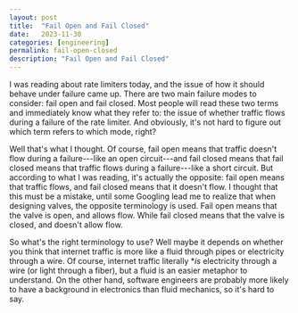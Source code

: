 ```yaml
---
layout: post
title:  "Fail Open and Fail Closed"
date:   2023-11-30
categories: [engineering]
permalink: fail-open-closed
description: "Fail Open and Fail Closed"
---
```


I was reading about rate limiters today, and the issue of how it should behave under failure came up. There are two main failure modes to consider: fail open and fail closed. Most people will read these two terms and immediately know what they refer to: the issue of whether traffic flows during a failure of the rate limiter. And obviously, it's not hard to figure out which term refers to which mode, right?

Well that's what I thought. Of course, fail open means that traffic doesn't flow during a failure---like an open circuit---and fail closed means that fail closed means that traffic flows during a failure---like a short circuit. But according to what I was reading, it's actually the opposite: fail open means that traffic flows, and fail closed means that it doesn't flow. I thought that this must be a mistake, until some Googling lead me to realize that when designing valves, the opposite terminology is used. Fail open means that the valve is open, and allows flow. While fail closed means that the valve is closed, and doesn't allow flow.

So what's the right terminology to use? Well maybe it depends on whether you think that internet traffic is more like a fluid through pipes or electricity through a wire. Of course, internet traffic literally **is* electricity through a wire (or light through a fiber), but a fluid is an easier metaphor to understand. On the other hand, software engineers are probably more likely to have a background in electronics than fluid mechanics, so it's hard to say.